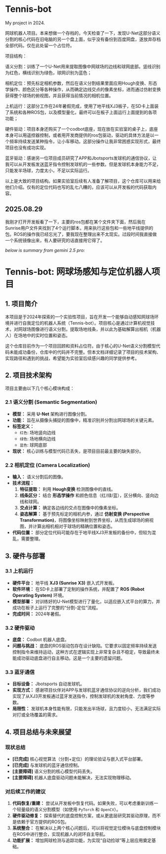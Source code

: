 # Tennis-bot
My project in 2024.

网球机器人项目。本来想做一个存档的，今天检查了一下，发现U-Net这部分语义分割的核心代码在旧电脑的另一个盘上面，似乎没有备份到百度网盘，遂放弃存档全部代码。仅在此处留一个占位符。

项目结构：

语义分割：训练了一个U-Net用来提取图像中网球场的边线和球网底部。竖线识别为红色，横线识别为绿色，球网识别为蓝色；

相机定位：预先标定相机参数，然后在语义分割结果里面应用Hough变换、形态学操作、颜色区分等各种操作，从而确定边线交点的像素坐标，进而通过仿射变换获得整个球场的俯视图，并且获得当前情况的相机位置。

上机运行：这部分工作在24年暑假完成，使用了地平线XJ3板子，在SD卡上面装了系统和各种ROS包，以及模型量化，最终可以在板子上面运行上面提到的各项功能；

硬件驱动：项目本身还购买了一个codbot底座，现在放在实验室的桌子上，底座本身可以用遥控器控制，或者用开发商提供的ros包驱动，驱动的具体方法是以一个频率持续发送某种指令，让小车移动。这部分操作让我非常困惑实现形式，最终项目也没有成功实现。

蓝牙驱动：感谢另一位项目成员研究了APP和Jbotsports发球机的通信协议，让我可以从开发板发送蓝牙指令控制发球机的一些参数。但是发球机本身能力不足，只能发半场球，力度太小，不足以实际运行。

以上是大致的项目结构。如果实验室后续有人准备了解项目，这个仓库可以用来给他们介绍。仅有的定位代码也写的乱七八糟的，应该可以从开发板的代码获取内容。

2025.08.29
---
我刚才打开开发板看了一下，主要的ros包都在某个文件夹下面，然后我在Sunrise用户文件夹找到了4个运行脚本，用来执行这些包和一些地平线提供的包。ROS的操作我已经忘光了，要我现在整理出来不太现实。过段时间我直接做一个系统镜像出来，有人要研究的话直接用它得了。


_below is summary from gemini 2.5 pro:_

# Tennis-bot: 网球场感知与定位机器人项目

## 1. 项目简介

本项目是于2024年探索的一个实验性项目，旨在开发一个能够自动感知网球场环境并进行自我定位的机器人系统（Tennis-bot）。项目核心是通过计算机视觉技术，对网球场图像进行语义分割，提取场地线条，并以此为基础解算出相机（机器人）在场地中的实时位置和姿态。

这个仓库目前作为一个项目回顾和资料占位符。由于核心的U-Net语义分割模型代码未能成功备份，仓库中的代码并不完整。但本文档详细记录了项目的技术架构、实现路径和遇到的挑战，希望能为实验室后续感兴趣的同学提供参考。

## 2. 项目技术架构

项目主要由以下几个核心模块构成：

### 2.1 语义分割 (Semantic Segmentation)
*   **模型：** 采用 **U-Net** 架构进行图像分割。
*   **功能：** 旨在从摄像头捕捉的图像中，精准识别并分割出网球场的关键元素。
*   **标签定义：**
    *   `红色`: 场地竖向边线
    *   `绿色`: 场地横向边线
    *   `蓝色`: 球网底部
*   **现状：** 核心训练与模型代码已丢失，是项目目前最主要的缺失部分。

### 2.2 相机定位 (Camera Localization)
*   **输入：** 语义分割后的图像。
*   **技术流程：**
    1.  **特征提取：** 利用 **Hough变换** 检测图像中的直线。
    2.  **线条区分：** 结合 **形态学操作** 和颜色信息（红/绿/蓝），区分横向、竖向边线和球网。
    3.  **交点计算：** 确定各边线的交点在图像中的像素坐标。
    4.  **姿态解算：** 基于预先标定的相机内参，通过 **仿射变换 (Perspective Transformation)**，将图像坐标映射到世界坐标，从而生成球场的俯视图，并计算出相机相对于球场的精确位置和姿态。
*   **代码位置：** 部分定位代码可能存在于地平线XJ3开发板的备份中，但较为混乱，需要整理。

## 3. 硬件与部署

### 3.1 上机运行
*   **硬件平台：** 地平线 **XJ3 (Sunrise X3)** 嵌入式开发板。
*   **软件环境：** 在SD卡上部署了定制的操作系统，并配置了 **ROS (Robot Operating System)** 环境。
*   **模型部署：** 对训练好的U-Net模型进行了量化，以适应嵌入式平台的算力，并成功在板子上运行了完整的“分割-定位”流程。
*   **完成时间：** 2024年暑假。

### 3.2 硬件驱动
*   **底盘：** Codbot 机器人底盘。
*   **问题与挑战：** 底盘的ROS驱动包存在设计缺陷。它要求以固定频率持续发送控制指令来维持运动，这种方式在逻辑实现上非常复杂且不稳定，导致最终未能成功驱动底盘进行自主移动。这是一个主要的遗留问题。

### 3.3 蓝牙通信
*   **目标设备：** Jbotsports 自动发球机。
*   **实现方式：** 感谢项目伙伴对APP与发球机蓝牙通信协议的逆向分析，我们成功实现了从XJ3开发板通过蓝牙发送指令，控制发球机的发射角度、力度等参数。
*   **局限性：** 发球机本身性能有限，只能发出半场球，且力度较小，无法满足实际对打或全场覆盖的需求。

## 4. 项目总结与未来展望

### 现状总结
*   **[已完成]** 核心视觉算法（分割+定位）的理论验证与嵌入式平台部署。
*   **[已完成]** 与发球机的蓝牙通信控制。
*   **[主要障碍]** 语义分割的核心模型代码丢失。
*   **[主要障碍]** 机器人底盘驱动问题未能解决，无法实现物理移动。

### 对后续工作的建议
1.  **代码恢复/重建：** 尝试从开发板中恢复代码。如果失败，可以考虑重新训练一个轻量级的语义分割模型（如使用 `PyTorch` 和 `OpenCV`）。
2.  **硬件驱动修复：** 探索替代的底盘控制方案，或从更底层研究其驱动原理，而不是依赖于官方提供的ROS包。
3.  **系统整合：** 在解决以上两个核心问题后，可以将视觉定位模块与底盘控制模块在ROS中进行整合，实现机器人的闭环自主导航。
4.  **功能扩展：** 增加网球检测与追踪功能，为实现“自动捡球”等上层应用奠定基础。
